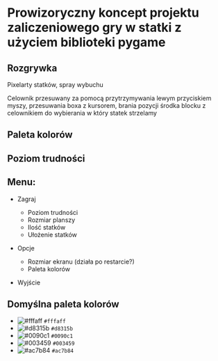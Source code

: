 # Prowizoryczny koncept projektu zaliczeniowego gry w statki z użyciem biblioteki pygame

## Rozgrywka

Pixelarty statków, spray wybuchu

Celownik przesuwany za pomocą przytrzymywania lewym przyciskiem myszy, przesuwania boxa z kursorem, brania pozycji środka blocku z celownikiem do wybierania w który statek strzelamy




## Paleta kolorów

## Poziom trudności

## Menu:

- Zagraj
    - Poziom trudności  
    - Rozmiar planszy
    - Ilość statków
    - Ułożenie statków
- Opcje
    - Rozmiar ekranu (działa po restarcie?)
    - Paleta kolorów
    
- Wyjście

## Domyślna paleta kolorów
<!-- #fffaff, #d8315b, #0090c1, #003459, #ac7b84 -->
  <!-- <color name="Ghost White" hex="fffaff" r="255" g="250" b="255" />
  <color name="Cerise" hex="d8315b" r="216" g="49" b="91" />
  <color name="Blue NCS" hex="0090c1" r="0" g="144" b="193" />
  <color name="Prussian Blue" hex="003459" r="0" g="52" b="89" />
  <color name="English Lavender" hex="ac7b84" r="172" g="123" b="132" /> -->

- ![#fffaff](https://placehold.co/15x15/fffaff/fffaff.png) `#fffaff`
- ![#d8315b](https://placehold.co/15x15/d8315b/d8315b.png) `#d8315b`
- ![#0090c1](https://placehold.co/15x15/0090c1/0090c1.png) `#0090c1`
- ![#003459](https://placehold.co/15x15/003459/003459.png) `#003459`
- ![#ac7b84](https://placehold.co/15x15/ac7b84/ac7b84.png) `#ac7b84`

